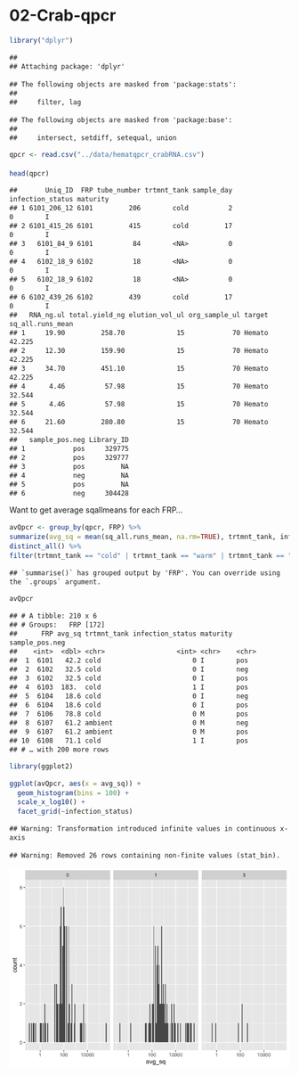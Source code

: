 02-Crab-qpcr
================

``` r
library("dplyr")
```

    ## 
    ## Attaching package: 'dplyr'

    ## The following objects are masked from 'package:stats':
    ## 
    ##     filter, lag

    ## The following objects are masked from 'package:base':
    ## 
    ##     intersect, setdiff, setequal, union

``` r
qpcr <- read.csv("../data/hematqpcr_crabRNA.csv")

head(qpcr)
```

    ##       Uniq_ID  FRP tube_number trtmnt_tank sample_day infection_status maturity
    ## 1 6101_206_12 6101         206        cold          2                0        I
    ## 2 6101_415_26 6101         415        cold         17                0        I
    ## 3   6101_84_9 6101          84        <NA>          0                0        I
    ## 4   6102_18_9 6102          18        <NA>          0                0        I
    ## 5   6102_18_9 6102          18        <NA>          0                0        I
    ## 6 6102_439_26 6102         439        cold         17                0        I
    ##   RNA_ng.ul total.yield_ng elution_vol_ul org_sample_ul target sq_all.runs_mean
    ## 1     19.90         258.70             15            70 Hemato           42.225
    ## 2     12.30         159.90             15            70 Hemato           42.225
    ## 3     34.70         451.10             15            70 Hemato           42.225
    ## 4      4.46          57.98             15            70 Hemato           32.544
    ## 5      4.46          57.98             15            70 Hemato           32.544
    ## 6     21.60         280.80             15            70 Hemato           32.544
    ##   sample_pos.neg Library_ID
    ## 1            pos     329775
    ## 2            pos     329777
    ## 3            pos         NA
    ## 4            neg         NA
    ## 5            pos         NA
    ## 6            neg     304428

Want to get average sqallmeans for each FRP…

``` r
avQpcr <- group_by(qpcr, FRP) %>%
summarize(avg_sq = mean(sq_all.runs_mean, na.rm=TRUE), trtmnt_tank, infection_status, maturity, sample_pos.neg) %>% 
distinct_all() %>%
filter(trtmnt_tank == "cold" | trtmnt_tank == "warm" | trtmnt_tank == "ambient")
```

    ## `summarise()` has grouped output by 'FRP'. You can override using the `.groups` argument.

``` r
avQpcr
```

    ## # A tibble: 210 x 6
    ## # Groups:   FRP [172]
    ##      FRP avg_sq trtmnt_tank infection_status maturity sample_pos.neg
    ##    <int>  <dbl> <chr>                  <int> <chr>    <chr>         
    ##  1  6101   42.2 cold                       0 I        pos           
    ##  2  6102   32.5 cold                       0 I        neg           
    ##  3  6102   32.5 cold                       0 I        pos           
    ##  4  6103  183.  cold                       1 I        pos           
    ##  5  6104   18.6 cold                       0 I        neg           
    ##  6  6104   18.6 cold                       0 I        pos           
    ##  7  6106   78.8 cold                       0 M        pos           
    ##  8  6107   61.2 ambient                    0 M        neg           
    ##  9  6107   61.2 ambient                    0 M        pos           
    ## 10  6108   71.1 cold                       1 I        pos           
    ## # … with 200 more rows

``` r
library(ggplot2)
```

``` r
ggplot(avQpcr, aes(x = avg_sq)) +
  geom_histogram(bins = 100) +
  scale_x_log10() +
  facet_grid(~infection_status)
```

    ## Warning: Transformation introduced infinite values in continuous x-axis

    ## Warning: Removed 26 rows containing non-finite values (stat_bin).

![](02-crab-qpcr_files/figure-gfm/unnamed-chunk-5-1.png)<!-- -->
